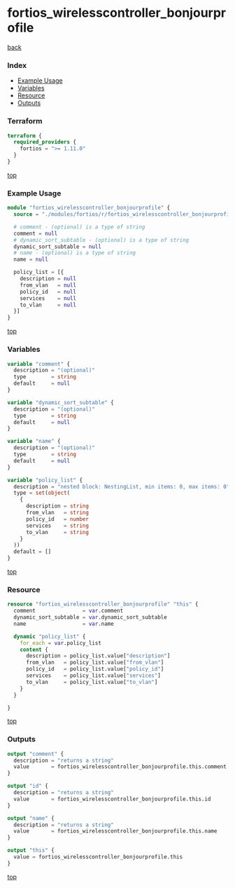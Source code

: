 # fortios_wirelesscontroller_bonjourprofile

[back](../fortios.md)

### Index

- [Example Usage](#example-usage)
- [Variables](#variables)
- [Resource](#resource)
- [Outputs](#outputs)

### Terraform

```terraform
terraform {
  required_providers {
    fortios = ">= 1.11.0"
  }
}
```

[top](#index)

### Example Usage

```terraform
module "fortios_wirelesscontroller_bonjourprofile" {
  source = "./modules/fortios/r/fortios_wirelesscontroller_bonjourprofile"

  # comment - (optional) is a type of string
  comment = null
  # dynamic_sort_subtable - (optional) is a type of string
  dynamic_sort_subtable = null
  # name - (optional) is a type of string
  name = null

  policy_list = [{
    description = null
    from_vlan   = null
    policy_id   = null
    services    = null
    to_vlan     = null
  }]
}
```

[top](#index)

### Variables

```terraform
variable "comment" {
  description = "(optional)"
  type        = string
  default     = null
}

variable "dynamic_sort_subtable" {
  description = "(optional)"
  type        = string
  default     = null
}

variable "name" {
  description = "(optional)"
  type        = string
  default     = null
}

variable "policy_list" {
  description = "nested block: NestingList, min items: 0, max items: 0"
  type = set(object(
    {
      description = string
      from_vlan   = string
      policy_id   = number
      services    = string
      to_vlan     = string
    }
  ))
  default = []
}
```

[top](#index)

### Resource

```terraform
resource "fortios_wirelesscontroller_bonjourprofile" "this" {
  comment               = var.comment
  dynamic_sort_subtable = var.dynamic_sort_subtable
  name                  = var.name

  dynamic "policy_list" {
    for_each = var.policy_list
    content {
      description = policy_list.value["description"]
      from_vlan   = policy_list.value["from_vlan"]
      policy_id   = policy_list.value["policy_id"]
      services    = policy_list.value["services"]
      to_vlan     = policy_list.value["to_vlan"]
    }
  }

}
```

[top](#index)

### Outputs

```terraform
output "comment" {
  description = "returns a string"
  value       = fortios_wirelesscontroller_bonjourprofile.this.comment
}

output "id" {
  description = "returns a string"
  value       = fortios_wirelesscontroller_bonjourprofile.this.id
}

output "name" {
  description = "returns a string"
  value       = fortios_wirelesscontroller_bonjourprofile.this.name
}

output "this" {
  value = fortios_wirelesscontroller_bonjourprofile.this
}
```

[top](#index)